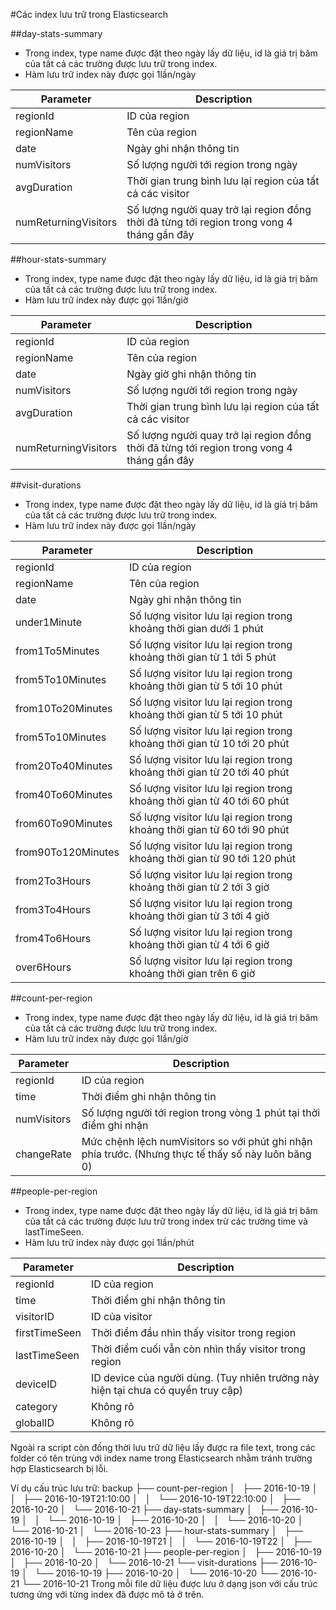#Các index lưu trữ trong Elasticsearch

##day-stats-summary

 - Trong index, type name được đặt theo ngày lấy dữ liệu, id là giá trị băm của tất cả các trường được lưu trữ trong index.
 - Hàm lưu trữ index này được gọi 1lần/ngày 

|Parameter             |  Description                                                                                   |
|----------------------|------------------------------------------------------------------------------------------------|
|regionId              | ID của region                                                                                  |
| regionName           | Tên của region                                                                                 |
| date                 | Ngày ghi nhận thông tin                                                                        |
| numVisitors          | Số lượng người tới region trong ngày                                                           | 
| avgDuration          | Thời gian trung bình lưu lại region của tất cả các visitor                                     |
| numReturningVisitors | Số lượng người quay trở lại region đồng thời đã từng tới region trong vong 4 tháng gần đây     |

##hour-stats-summary

 - Trong index, type name được đặt theo ngày lấy dữ liệu, id là giá trị băm của tất cả các trường được lưu trữ trong index.
 - Hàm lưu trữ index này được gọi 1lần/giờ 

| Parameter             |  Description                                                                                  |
|-----------------------|-----------------------------------------------------------------------------------------------|
| regionId              | ID của region                                                                                 |
| regionName            | Tên của region                                                                                |
| date                  | Ngày giờ ghi nhận thông tin                                                                   |
| numVisitors           | Số lượng người tới region trong ngày                                                          |
| avgDuration           | Thời gian trung bình lưu lại region của tất cả các visitor                                    |
| numReturningVisitors  | Số lượng người quay trở lại region đồng thời đã từng tới region trong vong 4 tháng gần đây    |

##visit-durations

 - Trong index, type name được đặt theo ngày lấy dữ liệu, id là giá trị băm của tất cả các trường được lưu trữ trong index.
 - Hàm lưu trữ index này được gọi 1lần/ngày

| Parameter             |  Description                                                                  |
|-----------------------|-------------------------------------------------------------------------------|
| regionId              | ID của region                                                                 |
| regionName            | Tên của region                                                                |
| date                  | Ngày ghi nhận thông tin                                                       |
| under1Minute          | Số lượng visitor lưu lại region trong khoảng thời gian dưới 1 phút            |
| from1To5Minutes       | Số lượng visitor lưu lại region trong khoảng thời gian từ 1 tới 5 phút        |
| from5To10Minutes      | Số lượng visitor lưu lại region trong khoảng thời gian từ 5 tới 10 phút       |
| from10To20Minutes     | Số lượng visitor lưu lại region trong khoảng thời gian từ 5 tới 10 phút       |
| from5To10Minutes      | Số lượng visitor lưu lại region trong khoảng thời gian từ 10 tới 20 phút      |
| from20To40Minutes     | Số lượng visitor lưu lại region trong khoảng thời gian từ 20 tới 40 phút      |
| from40To60Minutes     | Số lượng visitor lưu lại region trong khoảng thời gian từ 40 tới 60 phút      |
| from60To90Minutes     | Số lượng visitor lưu lại region trong khoảng thời gian từ 60 tới 90 phút      |
| from90To120Minutes    | Số lượng visitor lưu lại region trong khoảng thời gian từ 90 tới 120 phút     |
| from2To3Hours         | Số lượng visitor lưu lại region trong khoảng thời gian từ 2 tới 3 giờ         |
| from3To4Hours         | Số lượng visitor lưu lại region trong khoảng thời gian từ 3 tới 4 giờ         |
| from4To6Hours         | Số lượng visitor lưu lại region trong khoảng thời gian từ 4 tới 6 giờ         |
| over6Hours            | Số lượng visitor lưu lại region trong khoảng thời gian trên 6 giờ             |



##count-per-region
 - Trong index, type name được đặt theo ngày lấy dữ liệu, id là giá trị băm của tất cả các trường được lưu trữ trong index.
 - Hàm lưu trữ index này được gọi 1lần/giờ

| Parameter   |  Description                                                                                            |
|-------------|---------------------------------------------------------------------------------------------------------|
| regionId    | ID của region                                                                                           |
| time        | Thời điểm ghi nhận thông tin                                                                            |
| numVisitors | Số lượng người tới region trong vòng 1 phút tại thời điểm ghi nhận                                      |
| changeRate  | Mức chệnh lệch numVisitors so với phút ghi nhận phía trước. (Nhưng thực tế thấy số này luôn băng 0)     |

##people-per-region

 - Trong index, type name được đặt theo ngày lấy dữ liệu, id là giá trị băm của tất cả các trường được lưu trữ trong index trừ các trường time và lastTimeSeen.
 - Hàm lưu trữ index này được gọi 1lần/phút

| Parameter     |  Description                                                                          |
|---------------|---------------------------------------------------------------------------------------|
| regionId      | ID của region                                                                         |
| time          | Thời điểm ghi nhận thông tin                                                          |
| visitorID     | ID của visitor                                                                        |
| firstTimeSeen | Thời điểm đầu nhìn thấy visitor trong region                                          |
| lastTimeSeen  | Thời điểm cuối vẫn còn nhìn thấy visitor trong region                                 |
| deviceID      | ID device của người dùng. (Tuy nhiên trường này hiện tại chưa có quyền truy cập)      |
| category      | Không rõ                                                                              |
| globalID      | Không rõ                                                                              |

Ngoài ra script còn đồng thời lưu trữ dữ liệu lấy được ra file text, trong các folder có tên trùng với index name trong Elasticsearch nhằm tránh trường hợp Elasticsearch bị lỗi.

Ví dụ cấu trúc lưu trữ:
backup
├── count-per-region
│   ├── 2016-10-19
│   │   ├── 2016-10-19T21:10:00
│   │   └── 2016-10-19T22:10:00
│   ├── 2016-10-20
│   └── 2016-10-21
├── day-stats-summary
│   ├── 2016-10-19
│   │   └── 2016-10-19
│   ├── 2016-10-20
│   │   └── 2016-10-20
│   └── 2016-10-21
│       └── 2016-10-23
├── hour-stats-summary
│   ├── 2016-10-19
│   │   ├── 2016-10-19T21
│   │   └── 2016-10-19T22
│   ├── 2016-10-20
│   └── 2016-10-21
├── people-per-region
│   ├── 2016-10-19
│   ├── 2016-10-20
│   └── 2016-10-21
└── visit-durations
    ├── 2016-10-19
    │   └── 2016-10-19
    ├── 2016-10-20
    │   └── 2016-10-20
    └── 2016-10-21
        └── 2016-10-21
Trong mỗi file dữ liệu được lưu ở dạng json với cấu trúc tương ứng với từng index đã được mô tả ở trên.                             
